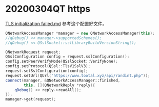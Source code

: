 # 20200304QT https

[TLS initialization failed.md](../记录/TLS%20initialization%20failed.md)
参考这个配置好文件。

```cpp
QNetworkAccessManager *manager = new QNetworkAccessManager(this);
//qDebug() << manager->supportedSchemes();
//qDebug() << QSslSocket::sslLibraryBuildVersionString();

QNetworkRequest request;
QSslConfiguration config = request.sslConfiguration();
config.setPeerVerifyMode(QSslSocket::VerifyNone);
config.setProtocol(QSsl::TlsV1SslV3);
request.setSslConfiguration(config);
request.setUrl(QUrl("https://www.tootal.xyz/api/randint.php"));
connect(manager, &QNetworkAccessManager::finished,
        this, [](QNetworkReply *reply){
    qDebug() << reply->readAll();
});
manager->get(request);
```

